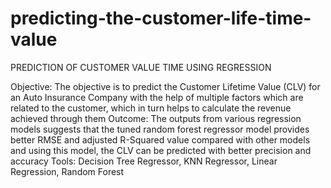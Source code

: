 # predicting-the-customer-life-time-value
PREDICTION OF CUSTOMER VALUE TIME USING REGRESSION 

Objective: The objective is to predict the Customer Lifetime Value (CLV) for an Auto Insurance Company with the help of multiple factors which are related to the customer, which in turn helps to calculate the revenue achieved through them  Outcome: The outputs from various regression models suggests that the tuned random forest regressor model provides better RMSE and adjusted R-Squared value compared with other models and using this model, the CLV can be predicted with better precision and accuracy  Tools: Decision Tree Regressor, KNN Regressor, Linear Regression, Random Forest
